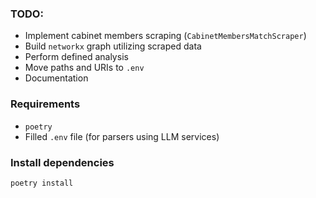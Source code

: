 ### TODO:
- Implement cabinet members scraping (`CabinetMembersMatchScraper`)
- Build `networkx` graph utilizing scraped data
- Perform defined analysis
- Move paths and URIs to `.env`
- Documentation

### Requirements

- `poetry`
- Filled `.env` file (for parsers using LLM services)

### Install dependencies

```bash
poetry install
```